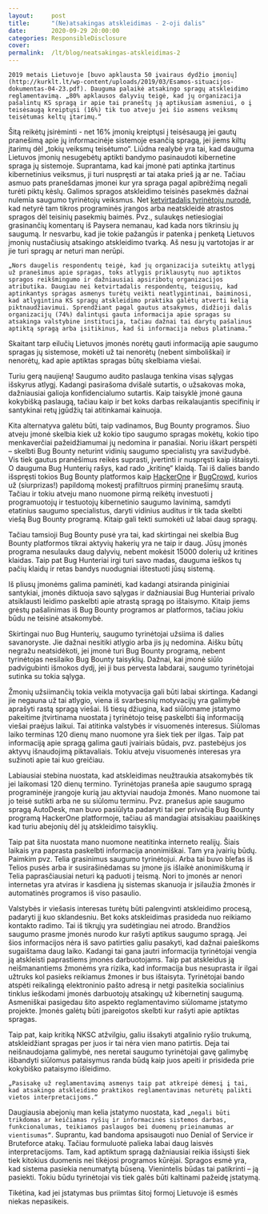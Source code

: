```yaml
---
layout:     post
title:      "(Ne)atsakingas atskleidimas - 2-oji dalis"
date:       2020-09-29 20:00:00
categories: ResponsibleDisclosure
cover:      
permalink:  /lt/blog/neatsakingas-atskleidimas-2
---
```

`2019 metais Lietuvoje [buvo apklausta 50 įvairaus dydžio įmonių](http://kurklt.lt/wp-content/uploads/2019/03/Esamos-situacijos-dokumentas-04-23.pdf). Dauguma palaikė atsakingo spragų atskleidimo reglamentavimą. „80% apklausos dalyvių teigė, kad jų organizacija pašalintų KS spragą ir apie tai praneštų ją aptikusiam asmeniui, o į teisėsaugą kreiptųsi (16%) tik tuo atveju jei šio asmens veiksmų teisėtumas keltų įtarimų.“`

Šitą reikėtų įsirėminti - net 16% įmonių kreiptųsi į teisėsaugą jei gautų pranešimą apie jų informacinėje sistemoje esančią spragą, jei jiems kiltų įtarimų dėl „tokių veiksmų teisėtumo“. Liūdna realybė yra tai, kad dauguma Lietuvos įmonių nesugebėtų aptikti bandymo pasinaudoti kibernetine spraga jų sistemoje. Suprantama, kad kai įmonė pati aptinka įtartinus kibernetinius veiksmus, ji turi nuspręsti ar tai ataka prieš ją ar ne. Tačiau asmuo pats pranešdamas įmonei kur yra spraga pagal apibrėžimą negali turėti piktų kėslų. Galimos spragos atskleidimo teisinės pasekmės dažnai nulemia saugumo tyrinėtojų veiksmus. Net [ketvirtadalis tyrinėtojų nurodė](https://www.hackerone.com/blog/success-in-vulnerability-disclosure), kad netyrė tam tikros programinės įrangos arba neatskleidė atrastos spragos dėl teisinių pasekmių baimės. Pvz., sulaukęs netiesiogiai grasinančių komentarų iš Paysera nemanau, kad kada nors tikrinsiu jų saugumą. Ir nesvarbu, kad jie tokie pažangūs ir patenka į penketą Lietuvos įmonių nustačiusių atsakingo atskleidimo tvarką. Aš nesu jų vartotojas ir ar jie turi spragų ar neturi man nerūpi.

`„Nors daugelis respondentų teigė, kad jų organizacija suteiktų atlygį už pranešimus apie spragas, toks atlygis priklausytų nuo aptiktos spragos reikšmingumo ir dažniausiai apsiribotų organizacijos atributika. Daugiau nei ketvirtadalis respondentų, teigusių, kad aptinkantys spragas asmenys turėtų veikti neatlygintinai, baiminosi, kad atlygintina KS spragų atskleidimo praktika galėtų atverti kelią piktnaudžiavimui. Sprendžiant pagal gautus atsakymus, didžioji dalis organizacijų (74%) dalintųsi gauta informacija apie spragas su atsakinga valstybine institucija, tačiau dažnai tai darytų pašalinus aptiktą spragą arba įsitikinus, kad ši informacija nebus platinama.“`

Skaitant tarp eilučių Lietuvos įmonės norėtų gauti informaciją apie saugumo spragas jų sistemose, mokėti už tai nenorėtų (nebent simboliškai) ir nenorėtų, kad apie aptiktas spragas būtų skelbiama viešai.

Turiu gerą naujieną! Saugumo audito paslauga tenkina visas sąlygas išskyrus atlygį. Kadangi pasirašoma dvišalė sutartis, o užsakovas moka, dažniausiai galioja konfidencialumo sutartis. Kaip taisyklė įmonė gauna kokybišką paslaugą, tačiau kaip ir bet koks darbas reikalaujantis specifinių ir santykinai retų įgūdžių tai atitinkamai kainuoja.

Kita alternatyva galėtu būti, taip vadinamos, Bug Bounty programos. Šiuo atveju įmonė skelbia kiek už kokio tipo saugumo spragas mokėtų, kokio tipo menkaverčiai pažeidžiamumai jų nedomina ir panašiai. Noriu iškart perspėti – skelbti Bug Bounty neturint vidinių saugumo specialistų yra savižudybė. Vis tiek gautus pranėšimus reikės suprasti, įvertinti ir nuspręsti kaip ištaisyti. O dauguma Bug Hunterių rašys, kad rado „kritinę“ klaidą. Tai iš dalies bando išspręsti tokios Bug Bounty platformos kaip [HackerOne](https://www.hackerone.com/) ir [BugCrowd](https://www.bugcrowd.com/), kurios už (siurprizas!) papildomą mokestį prafiltruos pirminį pranešimų srautą. Tačiau ir tokiu atveju mano nuomone pirmą reikėtų investuoti į programuotojų ir testuotojų kibernetinio saugumo lavinimą, samdyti etatinius saugumo specialistus, daryti vidinius auditus ir tik tada skelbti viešą Bug Bounty programą. Kitaip gali tekti sumokėti už labai daug spragų.

Tačiau tamsioji Bug Bounty pusė yra tai, kad skirtingai nei skelbia Bug Bounty platformos tikrai aktyvių hakerių yra ne taip ir daug. Jūsų įmonės programa nesulauks daug dalyvių, nebent mokėsit 15000 dolerių už kritines klaidas. Taip pat Bug Hunteriai irgi turi savo madas, dauguma ieškos tų pačių klaidų ir retas bandys nuodugniai ištestuoti jūsų sistemą.

Iš pliusų įmonėms galima paminėti, kad kadangi atsiranda piniginiai santykiai, įmonės diktuoja savo sąlygas ir dažniausiai Bug Hunteriai privalo atsiklausti leidimo paskelbti apie atrastą spragą po ištaisymo. Kitaip jiems grėstų pašalinimas iš Bug Bounty programos ar platformos, tačiau jokiu būdu ne teisinė atsakomybė.

Skirtingai nuo Bug Hunterių, saugumo tyrinėtojai užsiima iš dalies savanoryste. Jie dažnai nesitiki atlygio arba jis jų nedomina. Aišku būtų negražu neatsidėkoti, jei įmonė turi Bug Bounty programą, nebent tyrinėtojas nesilaiko Bug Bounty taisyklių. Dažnai, kai įmonė siūlo padvigubinti išmokos dydį, jei ji bus pervesta labdarai, saugumo tyrinėtojai sutinka su tokia sąlyga.

Žmonių užsiimančių tokia veikla motyvacija gali būti labai skirtinga. Kadangi jie negauna už tai atlygio, viena iš svarbesnių motyvacijų yra galimybė aprašyti rastą spragą viešai. Iš tiesų džiugina, kad siūlomame įstatymo pakeitime įtvirtinama nuostata į tyrinėtojo teisę paskelbti šią informaciją viešai praėjus laikui. Tai atitinka valstybės ir visuomenės interesus. Siūlomas laiko terminas 120 dienų mano nuomone yra šiek tiek per ilgas. Taip pat informaciją apie spragą galima gauti įvairiais būdais, pvz. pastebėjus jos aktyvų išnaudojimą piktavaliais. Tokiu atveju visuomenės interesas yra sužinoti apie tai kuo greičiau.

Labiausiai stebina nuostata, kad atskleidimas neužtraukia atsakomybės tik jei laikomasi 120 dienų termino. Tyrinėtojas praneša apie saugumo spragą programinėje įrangoje kurią jau aktyviai naudoja žmonės. Mano nuomone tai jo teisė sutikti arba ne su siūlomu terminu. Pvz. pranešus apie saugumo spragą AutoDesk, man buvo pasiūlyta padaryti tai per privačią Bug Bounty programą HackerOne platformoje, tačiau aš mandagiai atsisakiau paaiškinęs kad turiu abejonių dėl jų atskleidimo taisyklių.

Taip pat šita nuostata mano nuomone neatitinka interneto realijų. Šiais laikais yra paprasta paskelbti informacija anonimiškai. Tam yra įvairių būdų. Paimkim pvz. Telia grasinimus saugumo tyrinėtojui. Arba tai buvo blefas iš Telios pusės arba ir susirašinėdamas su įmone jis išlaikė anonimiškumą ir Telia paprasčiausiai neturi ką paduoti į teismą. Nori to įmonės ar nenori internetas yra atviras ir kasdiena jų sistemas skanuoja ir įsilaužia žmonės ir automatinės programos iš viso pasaulio.

Valstybės ir viešasis interesas turėtų būti palengvinti atskleidimo procesą, padaryti jį kuo sklandesniu. Bet koks atskleidimas prasideda nuo reikiamo kontakto radimo. Tai iš tikrųjų yra sudėtingiau nei atrodo. Brandžios saugumo prasme įmonės nurodo kur rašyti aptikus saugumo spragą. Jei šios informacijos nėra iš savo patirties galiu pasakyti, kad dažnai paieškoms sugaištama daug laiko. Kadangi tai gana jautri informacija tyrinėtojai vengia ją atskleisti paprastiems įmonės darbuotojams. Taip pat atskleidus ją neišmanantiems žmonėms yra rizika, kad informacija bus nesuprasta ir ilgai užtruks kol pasieks reikiamus žmones ir bus ištaisyta. Tyrinėtojai bando atspėti reikalingą elektroninio pašto adresą ir netgi pasitelkia socialinius tinklus ieškodami įmonės darbuotojų atsakingų už kibernetinį saugumą. Asmeniškai pasigedau šito aspekto reglamentavimo siūlomame įstatymo projekte. Įmonės galėtų būti įpareigotos skelbti kur rašyti apie aptiktas spragas.

Taip pat, kaip kritiką NKSC atžvilgiu, galiu išsakyti atgalinio ryšio trukumą, atskleidžiant spragas per juos ir tai nėra vien mano patirtis. Deja tai neišnaudojama galimybė, nes neretai saugumo tyrinėtojai gavę galimybę išbandyti siūlomus pataisymus randa būdą kaip juos apeiti ir prisideda prie kokybiško pataisymo išleidimo.

`„Pasisakę už reglamentavimą asmenys taip pat atkreipė dėmesį į tai, kad atsakingo atskleidimo praktikos reglamentavimas neturėtų palikti vietos interpretacijoms.“`

Daugiausia abejonių man kelia įstatymo nuostata, kad `„negali būti trikdomas ar keičiamas ryšių ir informacinės sistemos darbas, funkcionalumas, teikiamos paslaugos bei duomenų prieinamumas ar vientisumas“`. Suprantu, kad bandoma apsisaugoti nuo Denial of Service ir Bruteforce atakų. Tačiau formuluotė palieka labai daug laisvės interpretacijoms. Tam, kad aptiktum spragą dažniausiai reikia išsiųsti šiek tiek kitokius duomenis nei tikėjosi programos kūrėjai. Spragos esmė yra, kad sistema pasiekia nenumatytą būseną. Vienintelis būdas tai patikrinti – ją pasiekti. Tokiu būdu tyrinėtojai vis tiek galės būti kaltinami pažeidę įstatymą.

Tikėtina, kad jei įstatymas bus priimtas šitoj formoj Lietuvoje iš esmės niekas nepasikeis.
